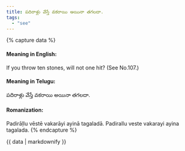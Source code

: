 ```yaml
---
title: పదిరాళ్లు వేస్తే వకరాయి అయినా తగలదా.
tags:
  - "see"
---
```


{% capture data %}
#### Meaning in English:
If you throw ten stones, will not one hit?
(See No.107.)

#### Meaning in Telugu:
పదిరాళ్లు వేస్తే వకరాయి అయినా తగలదా.

#### Romanization:
Padirāḷlu vēstē vakarāyi ayinā tagaladā.
Padirallu veste vakarayi ayina tagalada.
{% endcapture %}

{{ data | markdownify }}

